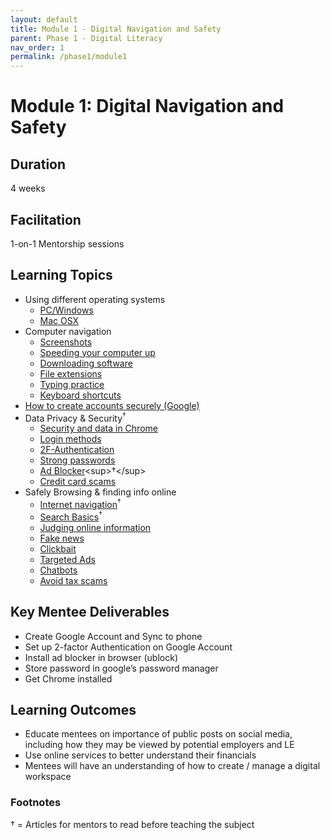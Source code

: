 ```yaml
---
layout: default
title: Module 1 - Digital Navigation and Safety
parent: Phase 1 - Digital Literacy
nav_order: 1
permalink: /phase1/module1
---
```


# Module 1: Digital Navigation and Safety

## Duration 

4 weeks

## Facilitation

1-on-1 Mentorship sessions

## Learning Topics

- Using different operating systems
  - [PC/Windows](https://www.digitallearn.org/courses/using-a-pc-windows-10-new)
  - [Mac OSX](https://www.digitallearn.org/courses/using-a-mac-os-x)
- Computer navigation
  - [Screenshots](https://edu.gcfglobal.org/en/techsavvy/taking-screenshots/1/)
  - [Speeding your computer up](https://edu.gcfglobal.org/en/basic-computer-skills/tips-for-speeding-up-your-computer/1/)
  - [Downloading software](https://edu.gcfglobal.org/en/basic-computer-skills/installing-software-on-your-mac/1/)
  - [File extensions](https://edu.gcfglobal.org/en/basic-computer-skills/understanding-file-extensions/1/)
  - [Typing practice](https://edu.gcfglobal.org/en/typing/typing/1/)
  - [Keyboard shortcuts](https://edu.gcfglobal.org/en/techsavvy/keyboard-shortcuts/1/)
- [How to create accounts securely (Google)](https://edu.gcfglobal.org/en/googleaccount/)
- Data Privacy & Security<sup>†</sup>
  - [Security and data in Chrome](https://edu.gcfglobal.org/en/chrome/privacy-and-security-in-chrome/1/)
  - [Login methods](https://edu.gcfglobal.org/en/thenow/understanding-login-methods/1/)
  - [2F-Authentication](https://edu.gcfglobal.org/en/thenow/what-is-twofactor-authentication/1/)
  - [Strong passwords](https://edu.gcfglobal.org/en/internetsafety/creating-strong-passwords/1/)
  - [Ad Blocker](https://nordvpn.com/blog/what-is-ad-blocking/#:~:text=An%20ad%20blocker%20is%20any,web%20page%20against%20massive%20blacklists.)<sup>†</sup>
  - [Credit card scams](https://edu.gcfglobal.org/en/thenow/common-credit-card-scams/1/)
- Safely Browsing & finding info online
  - [Internet navigation](/curriculum/supplemental/digitalLiteracy/theInternet)<sup>†</sup>
  - [Search Basics](/curriculum/supplemental/digitalLiteracy/internetSearch)<sup>†</sup>
  - [Judging online information](https://edu.gcfglobal.org/en/digital-media-literacy/judging-online-information/1/)
  - [Fake news](https://edu.gcfglobal.org/en/thenow/what-is-fake-news/1/)
  - [Clickbait](https://edu.gcfglobal.org/en/thenow/what-is-clickbait/1/)
  - [Targeted Ads](https://edu.gcfglobal.org/en/thenow/what-is-targeted-advertising/1/)
  - [Chatbots](https://edu.gcfglobal.org/en/thenow/what-are-chatbots/1/)
  - [Avoid tax scams](https://edu.gcfglobal.org/en/online-money-tips/how-to-avoid-tax-scams/1/)

## Key Mentee Deliverables

- Create Google Account and Sync to phone
- Set up 2-factor Authentication on Google Account
- Install ad blocker in browser (ublock)
- Store password in google’s password manager
- Get Chrome installed

## Learning Outcomes

- Educate mentees on importance of public posts on social media, including how they may be viewed by potential employers and LE
- Use online services to better understand their financials
- Mentees will have an understanding of how to create / manage a digital workspace

### Footnotes

† = Articles for mentors to read before teaching the subject
